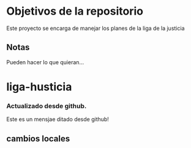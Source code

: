 # Objetivos de la repositorio

Este proyecto se encarga de manejar los planes de la liga de la justicia


## Notas
Pueden hacer lo que quieran...
# liga-husticia


### Actualizado desde github.
Este es un mensjae ditado desde github!


## cambios locales